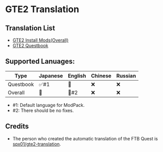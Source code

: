 # GTE2 Translation
## Translation List

- [GTE2 Install Mods(Overall)](https://github.com/GTModpackTeam/GTE2-Translations/tree/master/resourcepack)
- [GTE2 Questbook](https://github.com/GTModpackTeam/GTE2-Translations/tree/master/buildtools/questbook)

## Supported Lanuages:

|Type|Japanese|English|Chinese|Russian|
|---|---|---|---|---|
|Questbook|✅#1|🔨|❌|❌|❌|
|Overall|🔨|🔨#2|❌|❌|❌|

- #1: Default language for ModPack.
- #2: There should be no fixes.

## Credits

- The person who created the automatic translation of the FTB Quest is [spx01/gte2-translation](https://github.com/spx01/gte2-translation).
